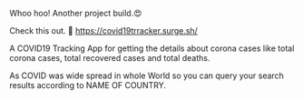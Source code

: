 Whoo hoo! Another project build.😍

Check this out. 🤩
https://covid19trracker.surge.sh/

A COVID19 Tracking App for getting the details about corona cases like total corona cases, total recovered cases and total deaths.

As COVID was wide spread in whole World so you can query your search results according to NAME OF COUNTRY.

